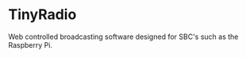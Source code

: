 TinyRadio
=========

Web controlled broadcasting software designed for SBC's such as the Raspberry Pi.
